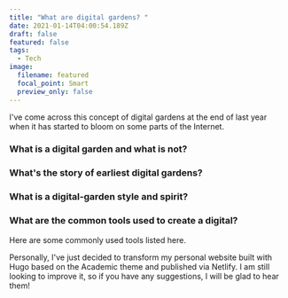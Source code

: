 ```yaml
---
title: "What are digital gardens? "
date: 2021-01-14T04:00:54.189Z
draft: false
featured: false
tags:
  - Tech
image:
  filename: featured
  focal_point: Smart
  preview_only: false
---
```

I've come across this concept of digital gardens at the end of last year when it has started to bloom on some parts of the Internet. 


### What is a digital garden and what is not? 



### What's the story of earliest digital gardens?



### What is a digital-garden style and spirit? 



### What are the common tools used to create a digital? 

Here are some commonly used tools listed here. 

Personally, I've just decided to transform my personal website built with Hugo based on the Academic theme and published via Netlify. 
I am still looking to improve it, so if you have any suggestions, I will be glad to hear them! 